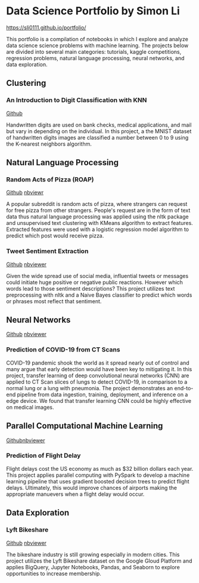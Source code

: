 # Data Science Portfolio by Simon Li
https://sli0111.github.io/portfolio/

This portfolio is a compilation of notebooks in which I explore and analyze data science science problems with machine learning.  The projects below are divided into several main categories: tutorials, kaggle competitions, regression problems, natural language processing, neural networks, and data exploration.


## Clustering

### An Introduction to Digit Classification with KNN

[Github](https://sli0111.github.io/MNIST_KNN/)

Handwritten digits are used on bank checks, medical applications, and mail but vary in depending on the individual.  In this project, a the MNIST dataset of handwritten digits images are classified a number between 0 to 9 using the K-nearest neighbors algorithm.


## Natural Language Processing

### Random Acts of Pizza (ROAP)

[Github](https://github.com/sli0111/raop) [nbviewr](https://nbviewer.jupyter.org/github/sli0111/raop/blob/main/Baseline_and_Logistic_Regression_Model_v4.ipynb)

A popular subreddit is random acts of pizza, where strangers can request for free pizza from other strangers.  People's request are in the form of text data thus natural language processing was applied using the nltk package and unsupervised text clustering with KMeans algorithm to extract features.  Extracted features were used with a logistic regression model algorithm to predict which post would receive pizza.

### Tweet Sentiment Extraction

[Github](https://github.com/sli0111/tweet_sentiment_extraction) [nbviewer](https://nbviewer.jupyter.org/github/sli0111/tweet_sentiment_extraction/blob/main/Tweet_Sentiment_Extraction_v1.ipynb)

Given the wide spread use of social media, influential tweets or messages could initiate huge positive or negative public reactions.  However which words lead to those sentiment descriptions?  This project utilizes text preprocessing with nltk and a Naive Bayes classifier to predict which words or phrases most reflect that sentiment.

## Neural Networks

[Github](https://github.com/sli0111/MIDS-251-2021-Final-Project) [nbviewer](https://nbviewer.jupyter.org/github/sli0111/MIDS-251-2021-Final-Project/blob/main/ResNet18/ResNet18.ipynb)

### Prediction of COVID-19 from CT Scans

COVID-19 pandemic shook the world as it spread nearly out of control and many argue that early detection would have been key to mitigating it.  In this project, transfer learning of deep convolutional neural networks (CNN) are applied to CT Scan slices of lungs to detect COVID-19, in comparison to a normal lung or a lung with pneumonia.  The project demonstrates an end-to-end pipeline from data ingestion, training, deployment, and inference on a edge device.  We found that transfer learning CNN could be highly effective on medical images.

## Parallel Computational Machine Learning

[Github](https://github.com/sli0111/flight_delay)[nbviewer](https://nbviewer.jupyter.org/github/sli0111/flight_delay/blob/main/Team%2020%20-%20Algorithm%20Exploration-6m-UnderSample.ipynb)

### Prediction of Flight Delay

Flight delays cost the US economy as much as $32 billion dollars each year.  This project applies parallel computing with PySpark to develop a machine learning pipeline that uses gradient boosted decision trees to predict flight delays.  Ultimately, this would improve chances of airports making the appropriate manuevers when a flight delay would occur.


## Data Exploration

### Lyft Bikeshare

[Github](https://github.com/sli0111/lyft_bikeshare) [nbviewer](https://nbviewer.jupyter.org/github/sli0111/lyft_bikeshare/blob/gh-pages/Lyft%20Bikeshare.ipynb#)

The bikeshare industry is still growing especially in modern cities.  This project utilizes the Lyft Bikeshare dataset on the Google Gloud Platform and applies BigQuery, Jupyter Notebooks, Pandas, and Seaborn to explore opportunities to increase membership.

